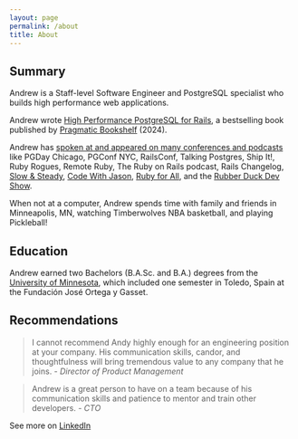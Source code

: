 ```yaml
---
layout: page
permalink: /about
title: About
---
```


## Summary
Andrew is a Staff-level Software Engineer and PostgreSQL specialist who builds high performance web applications.

Andrew wrote [High Performance PostgreSQL for Rails](/pgrailsbook), a bestselling book published by [Pragmatic Bookshelf](https://pragprog.com/titles/aapsql/high-performance-postgresql-for-rails/) (2024).

Andrew has [spoken at and appeared on many conferences and podcasts](/speaking-opportunities) like PGDay Chicago, PGConf NYC, RailsConf, Talking Postgres, Ship It!, Ruby Rogues, Remote Ruby, The Ruby on Rails podcast, Rails Changelog, [Slow & Steady](https://www.slowandsteadypodcast.com), [Code With Jason](https://www.codewithjason.com), [Ruby for All](https://www.rubyforall.com), and the [Rubber Duck Dev Show](https://www.rubberduckdevshow.com).

When not at a computer, Andrew spends time with family and friends in Minneapolis, MN, watching Timberwolves NBA basketball, and playing Pickleball!

## Education
Andrew earned two Bachelors (B.A.Sc. and B.A.) degrees from the [University of Minnesota](http://umn.edu), which included one semester in Toledo, Spain at the Fundación José Ortega y Gasset.


## Recommendations
> I cannot recommend Andy highly enough for an engineering position at your company. His communication skills, candor, and thoughtfulness will bring tremendous value to any company that he joins.
<cite>- Director of Product Management</cite>

> Andrew is a great person to have on a team because of his communication skills and patience to mentor and train other developers.
<cite>- CTO</cite>

See more on [LinkedIn](http://linkedin.com/in/andyatkinson/)
